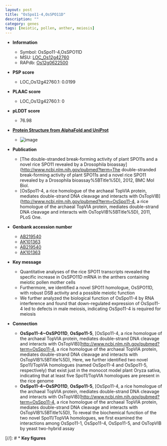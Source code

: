 ```yaml
---
layout: post
title: "OsSpo11-4,OsSPO11D"
description: ""
category: genes
tags: [meiotic, pollen, anther, meiosis]
---
```


* **Information**  
    + Symbol: OsSpo11-4,OsSPO11D  
    + MSU: [LOC_Os12g42760](http://rice.plantbiology.msu.edu/cgi-bin/ORF_infopage.cgi?orf=LOC_Os12g42760)  
    + RAPdb: [Os12g0622500](http://rapdb.dna.affrc.go.jp/viewer/gbrowse_details/irgsp1?name=Os12g0622500)  

* **PSP score**  
    + LOC_Os12g42760.1: 0.0199 

* **PLAAC score**  
    + LOC_Os12g42760.1: 0 

* **pLDDT score**
    + 76.98

* **[Protein Structure from AlphaFold and UniProt](https://www.uniprot.org/uniprotkb/Q2QM00/entry#structure)**
    + ![image](https://ricepsp.github.io/images/Q2/AF-Q2QM00-F1.png)

* **Publication**  
    + [The double-stranded break-forming activity of plant SPO11s and a novel rice SPO11 revealed by a Drosophila bioassay](http://www.ncbi.nlm.nih.gov/pubmed?term=The double-stranded break-forming activity of plant SPO11s and a novel rice SPO11 revealed by a Drosophila bioassay%5BTitle%5D), 2012, BMC Mol Biol.
    + [OsSpo11-4, a rice homologue of the archaeal TopVIA protein, mediates double-strand DNA cleavage and interacts with OsTopVIB](http://www.ncbi.nlm.nih.gov/pubmed?term=OsSpo11-4, a rice homologue of the archaeal TopVIA protein, mediates double-strand DNA cleavage and interacts with OsTopVIB%5BTitle%5D), 2011, PLoS One.

* **Genbank accession number**  
    + [AB219540](http://www.ncbi.nlm.nih.gov/nuccore/AB219540)
    + [AK101363](http://www.ncbi.nlm.nih.gov/nuccore/AK101363)
    + [AB219540](http://www.ncbi.nlm.nih.gov/nuccore/AB219540)
    + [AK101363](http://www.ncbi.nlm.nih.gov/nuccore/AK101363)

* **Key message**  
    + Quantitative analyses of the rice SPO11 transcripts revealed the specific increase in OsSPO11D mRNA in the anthers containing meiotic pollen mother cells
    + Furthermore, we identified a novel SPO11 homologue, OsSPO11D, with robust DSB activity and a possible meiotic function
    + We further analyzed the biological function of OsSpo11-4 by RNA interference and found that down-regulated expression of OsSpo11-4 led to defects in male meiosis, indicating OsSpo11-4 is required for meiosis

* **Connection**  
    + __OsSpo11-4~OsSPO11D__, __OsSpo11-5__, [OsSpo11-4, a rice homologue of the archaeal TopVIA protein, mediates double-strand DNA cleavage and interacts with OsTopVIB](http://www.ncbi.nlm.nih.gov/pubmed?term=OsSpo11-4, a rice homologue of the archaeal TopVIA protein, mediates double-strand DNA cleavage and interacts with OsTopVIB%5BTitle%5D), Here, we further identified two novel Spo11/TopVIA homologues (named OsSpo11-4 and OsSpo11-5, respectively) that exist just in the monocot model plant Oryza sativa, indicating that at least five Spo11/TopVIA homologues are present in the rice genome
    + __OsSpo11-4~OsSPO11D__, __OsSpo11-5__, [OsSpo11-4, a rice homologue of the archaeal TopVIA protein, mediates double-strand DNA cleavage and interacts with OsTopVIB](http://www.ncbi.nlm.nih.gov/pubmed?term=OsSpo11-4, a rice homologue of the archaeal TopVIA protein, mediates double-strand DNA cleavage and interacts with OsTopVIB%5BTitle%5D), To reveal the biochemical function of the two novel Spo11/TopVIA homologues, we first examined the interactions among OsSpo11-1, OsSpo11-4, OsSpo11-5, and OsTopVIB by yeast two-hybrid assay

[//]: # * **Key figures**  


